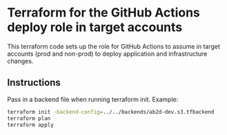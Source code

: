 # Terraform for the GitHub Actions deploy role in target accounts

This terraform code sets up the role for GitHub Actions to assume in target accounts (prod and non-prod) to deploy application and infrastructure changes.

## Instructions

Pass in a backend file when running terraform init. Example:

```bash
terraform init -backend-config=../../backends/ab2d-dev.s3.tfbackend
terraform plan
terraform apply
```
